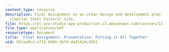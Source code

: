 ```yaml
---
content_type: resource
description: Final Assignment on an urban design and development plan for the Shougang
  (Capital Steel Factory) site.
file: https://ol-ocw-studio-app-production.s3.amazonaws.com/courses/11-307-beijing-urban-design-studio-summer-2008/02cea9c4a7126b0e3b74dad1424c43b1_assn_final.pdf
file_type: application/pdf
resourcetype: Document
title: 'Final Assignment: Presentation: Putting it All Together'
uid: 02cea9c4-a712-6b0e-3b74-dad1424c43b1
---
```

